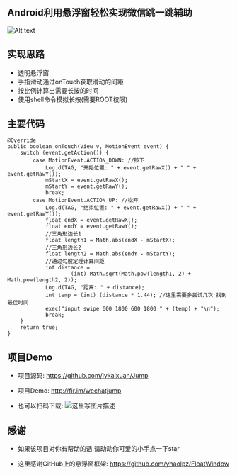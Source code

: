 Android利用悬浮窗轻松实现微信跳一跳辅助
-----------------------

![Alt text](https://github.com/lvkaixuan/Jump/blob/master/video.gif)
## 实现思路 ##

 - 透明悬浮窗
 - 手指滑动通过onTouch获取滑动的间距
 - 按比例计算出需要长按的时间
 - 使用shell命令模拟长按(需要ROOT权限)
## 主要代码 ##

```
@Override
public boolean onTouch(View v, MotionEvent event) {
    switch (event.getAction()) {
        case MotionEvent.ACTION_DOWN: //按下
            Log.d(TAG, "开始位置: " + event.getRawX() + " " + event.getRawY());
            mStartX = event.getRawX();
            mStartY = event.getRawY();
            break;
        case MotionEvent.ACTION_UP: //松开
            Log.d(TAG, "结束位置: " + event.getRawX() + " " + event.getRawY());
            float endX = event.getRawX();
            float endY = event.getRawY();
            //三角形边长1
            float length1 = Math.abs(endX - mStartX);
            //三角形边长2
            float length2 = Math.abs(endY - mStartY);
            //通过勾股定理计算间距
            int distance = 
                    (int) Math.sqrt(Math.pow(length1, 2) + Math.pow(length2, 2));
            Log.d(TAG, "距离: " + distance);
            int temp = (int) (distance * 1.44); //这里需要多尝试几次 找到最佳时间
            exec("input swipe 600 1800 600 1800 " + (temp) + "\n");
            break;
    }
    return true;
}
```
## 项目Demo ##

 - 项目源码: https://github.com/lvkaixuan/Jump
 - 项目Demo: http://fir.im/wechatjump
 
 - 也可以扫码下载:
![这里写图片描述](https://user-gold-cdn.xitu.io/2018/1/5/160c50c949629152?imageView2/0/w/1280/h/960/ignore-error/1?watermark/2/text/aHR0cDovL2Jsb2cuY3Nkbi5uZXQvbHZrYWl4dWFu/font/5a6L5L2T/fontsize/400/fill/I0JBQkFCMA==/dissolve/70/gravity/SouthEast)

## 感谢 ##

 - 如果该项目对你有帮助的话,请动动你可爱的小手点一下star
 
 - 这里感谢GitHub上的悬浮窗框架: https://github.com/yhaolpz/FloatWindow
